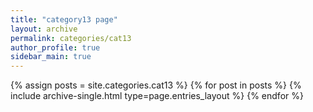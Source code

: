 ```yaml
---
title: "category13 page"
layout: archive
permalink: categories/cat13
author_profile: true
sidebar_main: true
---
```



{% assign posts = site.categories.cat13 %}
{% for post in posts %} {% include archive-single.html type=page.entries_layout %} {% endfor %}
